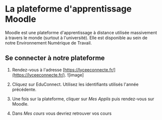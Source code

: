 # La plateforme d'apprentissage Moodle

Moodle est une plateforme d'apprentissage à distance utilisée massivement à travers le monde (surtout à l'université). Elle est disponible au sein de notre Environnement Numérique de Travail.

## Se connecter à notre plateforme

1. Rendez-vous à l'adresse [https://lyceeconnecte.fr/](https://lyceeconnecte.fr/).
![image]

2. Cliquez sur EduConnect. Utilisez les identifiants utilisés l'année précédente.

3. Une fois sur la plateforme, cliquer sur *Mes Applis* puis rendez-vous sur Moodle.

4. Dans *Mes cours* vous devriez retrouver vos cours

